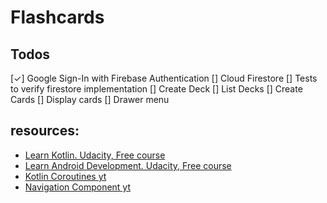 # Flashcards

## Todos

[✓] Google Sign-In with Firebase Authentication 
[] Cloud Firestore
[] Tests to verify firestore implementation
[] Create Deck
[] List Decks
[] Create Cards
[] Display cards
[] Drawer menu

## resources:
- [Learn Kotlin. Udacity, Free course](https://www.udacity.com/course/kotlin-bootcamp-for-programmers--ud9011)
- [Learn Android Development. Udacity, Free course](https://www.udacity.com/course/developing-android-apps-with-kotlin--ud9012)
- [Kotlin Coroutines yt](https://www.youtube.com/playlist?list=PLQkwcJG4YTCQcFEPuYGuv54nYai_lwil_)
- [Navigation Component yt](https://www.youtube.com/playlist?list=PLSrm9z4zp4mHilvsfUM3jeCYFV3fTAS3J)
